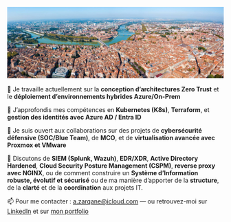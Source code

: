 ![Bannière de mon profil GitHub](Banner-contact-vue-aerienne-toulouse.jpg)

🔭 Je travaille actuellement sur la **conception d’architectures Zero Trust** et le **déploiement d’environnements hybrides Azure/On-Prem**

🌱 J’approfondis mes compétences en **Kubernetes (K8s)**, **Terraform**, et **gestion des identités avec Azure AD / Entra ID**  

👯 Je suis ouvert aux collaborations sur des projets de **cybersécurité défensive (SOC/Blue Team)**, de **MCO**, et de **virtualisation avancée avec Proxmox et VMware**  

💬 Discutons de **SIEM (Splunk, Wazuh)**, **EDR/XDR**, **Active Directory Hardened**, **Cloud Security Posture Management (CSPM)**, **reverse proxy avec NGINX**, ou de comment construire un **Système d’Information robuste, évolutif et sécurisé**
ou de ma manière d’apporter de la **structure**, de la **clarté** et de la **coordination** aux projets IT.  

📫 Pour me contacter : a.zarqane@icloud.com — ou retrouvez-moi sur [LinkedIn](https://www.linkedin.com/in/zarqane/) et sur [mon portfolio](https://azarqane.github.io/Portfolio/)
